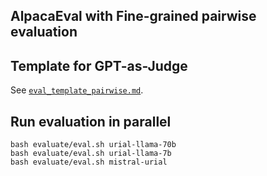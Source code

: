 ## AlpacaEval with Fine-grained pairwise evaluation

## Template for GPT-as-Judge 
See [`eval_template_pairwise.md`](evaluate/eval_template_pairwise.md).
 


## Run evaluation in parallel 

```
bash evaluate/eval.sh urial-llama-70b 
bash evaluate/eval.sh urial-llama-7b
bash evaluate/eval.sh mistral-urial
```
